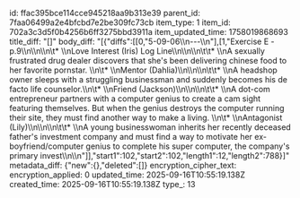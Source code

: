 id: ffac395bce114cce945218aa9b313e39
parent_id: 7faa06499a2e4bfcbd7e2be309fc73cb
item_type: 1
item_id: 702a3c3d5f0b4256b6ff3275bbd3911a
item_updated_time: 1758019868693
title_diff: "[]"
body_diff: "[{\"diffs\":[[0,\"5-09-06\\\n---\\\n\"],[1,\"Exercise E - p.9\\\n\\\n\\\n\\t* \\\nLove Interest (Iris) Log Line\\\n\\\n\\\n\\t\\t* \\\nA sexually frustrated drug dealer discovers that she's been delivering chinese food to her favorite pornstar. \\\n\\t* \\\nMentor (Dahlia)\\\n\\\n\\\n\\t\\t* \\\nA headshop owner sleeps with a struggling businessman and suddenly becomes his de facto  life counselor.\\\n\\t* \\\nFriend (Jackson)\\\n\\\n\\\n\\t\\t* \\\nA dot-com entrepreneur partners with a computer genius to create a cam sight featuring themselves. But when the genius destroys the computer running their site, they must find another way to make a living.  \\\n\\t* \\\nAntagonist (Lily)\\\n\\\n\\\n\\t\\t* \\\nA young businesswoman inherits her recently deceased father's investment company and must find a way to motivate her ex-boyfriend/computer genius to complete his super computer, the company's primary invest\\\n\\\n\"]],\"start1\":102,\"start2\":102,\"length1\":12,\"length2\":788}]"
metadata_diff: {"new":{},"deleted":[]}
encryption_cipher_text: 
encryption_applied: 0
updated_time: 2025-09-16T10:55:19.138Z
created_time: 2025-09-16T10:55:19.138Z
type_: 13